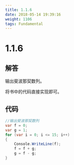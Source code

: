 ```yaml
---
title: 1.1.6
date: 2018-05-14 19:39:16
weight: 1106
tags: Fundamental
---
```


# 1.1.6


## 解答

输出斐波那契数列。

将书中的代码直接实现即可。

## 代码

```csharp
//输出斐波那契数列
var f = 0;
var g = 1;
for (var i = 0; i <= 15; i++)
{
    Console.WriteLine(f);
    f = f + g;
    g = f - g;
}
```

